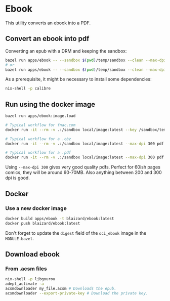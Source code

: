# Ebook

This utility converts an ebook into a PDF.

## Convert an ebook into pdf

Converting an epub with a DRM and keeping the sandbox:

```bash
bazel run apps/ebook -- --sandbox $(pwd)/temp/sandbox --clean --max-dpi 200 --key $(pwd)/temp/Adobe_PrivateLicenseKey--anonymous.der pdf $(pwd)/temp/temp.epub
# or
bazel run apps/ebook -- --sandbox $(pwd)/temp/sandbox --clean --max-dpi 200 pdf $(pwd)/temp/temp.pdf
```

As a prerequisite, it might be necessary to install some dependencies:

```bash
nix-shell -p calibre
```

## Run using the docker image

```bash
bazel run apps/ebook:image.load

# Typical workflow for fnac.com
docker run -it --rm -v .:/sandbox local/image:latest --key /sandbox/temp/Adobe_PrivateLicenseKey--anonymous.der --max-dpi 200 pdf "/sandbox/temp/temp.epub"

# Typical workflow for a .cbz
docker run -it --rm -v .:/sandbox local/image:latest --max-dpi 300 pdf "/sandbox/temp/temp.cbz"

# Typical workflow for a .pdf
docker run -it --rm -v .:/sandbox local/image:latest --max-dpi 300 pdf "/sandbox/temp/temp.pdf"
```

Using `--max-dpi 300` gives very good quality pdfs. Perfect for 60ish pages comics, they will be around 60-70MB.
Also anything between 200 and 300 dpi is good.

## Docker

### Use a new docker image

```bash
docker build apps/ebook -t blaizard/ebook:latest
docker push blaizard/ebook:latest
```

Don't forget to update the `digest` field of the `oci_ebook` image in the `MODULE.bazel`.

## Download ebook

### From .acsm files

```bash
nix-shell -p libgourou
adept_activate -a
acsmdownloader my_file.acsm # Downloads the epub.
acsmdownloader --export-private-key # Download the private key.
```

